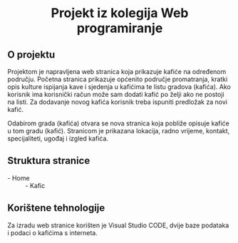 <h1 align="center">Projekt iz kolegija Web programiranje</h1>
<h2>O projektu</h2>
<p>Projektom je napravljena web stranica koja prikazuje kafiće na određenom području. Početna stranica prikazuje općenito područje promatranja, kratki opis kulture ispijanja kave i sjedenja u kafićima te listu gradova (kafića). Ako korisnik ima korisnički račun može sam dodati kafić po želji ako ne postoji na listi. Za dodavanje novog kafića korisnik treba ispuniti predložak za novi kafić.</p>
<p>Odabirom grada (kafića) otvara se nova stranica koja pobliže opisuje kafiće u tom gradu (kafić). Stranicom je prikazana lokacija, radno vrijeme, kontakt, specijaliteti, ugođaj i izgled kafića.</p>
<h2>Struktura stranice</h2>
<dl>
  <dt>- Home</dt>
  <dd>- Kafic</dd>
</dl>
<h2>Korištene tehnologije</h2>
<p>Za izradu web stranice korišten je Visual Studio CODE, dvije baze podataka i podaci o kafićima s interneta.</p>
